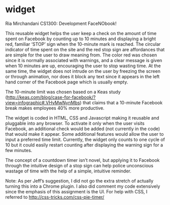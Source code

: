 widget
======
Ria Mirchandani
CS1300: Development
FaceNObook!

This reusable widget helps the user keep a check on the amount of time spent on Facebook by counting up to 10 minutes and displaying a bright red, familiar ‘STOP’ sign when the 10-minute mark is reached.  The circular indicator of time spent on the site and the red stop sign are affordances that are simple for the user to draw meaning from. The color red was chosen since it is normally associated with warnings, and a clear message is given when 10 minutes are up, encouraging the user to stop wasting time. At the same time, the widget does not intrude on the user by freezing the screen or through animation, nor does it block any text since it appears in the left hand corner of the Facebook page which is usually empty.

The 10-minute limit was chosen based on a Keas study (http://keas.com/blog/case-for-facebook/?view=infographic#.VHyMwNynMbs) that claims that a 10-minute Facebook break makes employees 40% more productive. 

The widget is coded in HTML, CSS and Javascript making it reusable and pluggable into any browser. To activate it only when the user visits Facebook, an additional check would be added (not currently in the code) that would make it appear. Some additional features would allow the user to input a preferred time limit. Currently, the widget only counts to one cycle of 10 but it could easily restart counting after displaying the warning sign for a few minutes.

The concept of a countdown timer isn’t novel, but applying it to Facebook through the intuitive design of a stop sign can help police unconscious wastage of time with the help of a simple, intuitive reminder.

Note: As per Jeff’s suggestion, I did not go the extra stretch of actually turning this into a Chrome plugin. I also did comment my code extensively since the emphasis of this assignment is the UI.  For help with CSS, I referred to http://css-tricks.com/css-pie-timer/ 

